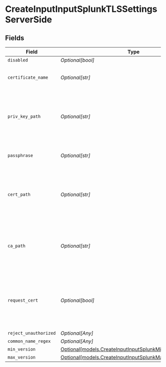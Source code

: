 # CreateInputInputSplunkTLSSettingsServerSide


## Fields

| Field                                                                                                            | Type                                                                                                             | Required                                                                                                         | Description                                                                                                      |
| ---------------------------------------------------------------------------------------------------------------- | ---------------------------------------------------------------------------------------------------------------- | ---------------------------------------------------------------------------------------------------------------- | ---------------------------------------------------------------------------------------------------------------- |
| `disabled`                                                                                                       | *Optional[bool]*                                                                                                 | :heavy_minus_sign:                                                                                               | N/A                                                                                                              |
| `certificate_name`                                                                                               | *Optional[str]*                                                                                                  | :heavy_minus_sign:                                                                                               | The name of the predefined certificate                                                                           |
| `priv_key_path`                                                                                                  | *Optional[str]*                                                                                                  | :heavy_minus_sign:                                                                                               | Path on server containing the private key to use. PEM format. Can reference $ENV_VARS.                           |
| `passphrase`                                                                                                     | *Optional[str]*                                                                                                  | :heavy_minus_sign:                                                                                               | Passphrase to use to decrypt private key                                                                         |
| `cert_path`                                                                                                      | *Optional[str]*                                                                                                  | :heavy_minus_sign:                                                                                               | Path on server containing certificates to use. PEM format. Can reference $ENV_VARS.                              |
| `ca_path`                                                                                                        | *Optional[str]*                                                                                                  | :heavy_minus_sign:                                                                                               | Path on server containing CA certificates to use. PEM format. Can reference $ENV_VARS.                           |
| `request_cert`                                                                                                   | *Optional[bool]*                                                                                                 | :heavy_minus_sign:                                                                                               | Require clients to present their certificates. Used to perform client authentication using SSL certs.            |
| `reject_unauthorized`                                                                                            | *Optional[Any]*                                                                                                  | :heavy_minus_sign:                                                                                               | N/A                                                                                                              |
| `common_name_regex`                                                                                              | *Optional[Any]*                                                                                                  | :heavy_minus_sign:                                                                                               | N/A                                                                                                              |
| `min_version`                                                                                                    | [Optional[models.CreateInputInputSplunkMinimumTLSVersion]](../models/createinputinputsplunkminimumtlsversion.md) | :heavy_minus_sign:                                                                                               | N/A                                                                                                              |
| `max_version`                                                                                                    | [Optional[models.CreateInputInputSplunkMaximumTLSVersion]](../models/createinputinputsplunkmaximumtlsversion.md) | :heavy_minus_sign:                                                                                               | N/A                                                                                                              |